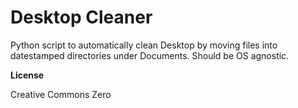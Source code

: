 # Desktop Cleaner

Python script to automatically clean Desktop by moving files into datestamped directories under Documents. Should be OS agnostic.

**License**

Creative Commons Zero
